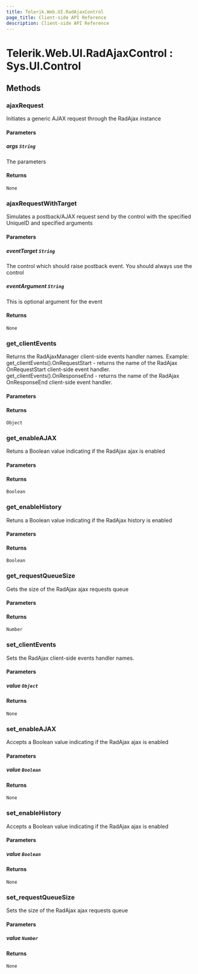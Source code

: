 ```yaml
---
title: Telerik.Web.UI.RadAjaxControl
page_title: Client-side API Reference
description: Client-side API Reference
---
```


# Telerik.Web.UI.RadAjaxControl : Sys.UI.Control 

## Methods

###  ajaxRequest

Initiates a generic AJAX request through the RadAjax instance

#### Parameters

##### args `String`

The parameters

#### Returns

`None` 

###  ajaxRequestWithTarget

Simulates a postback/AJAX request send by the control with the specified UniqueID and specified arguments

#### Parameters

##### eventTarget `String`

The control which should raise postback event. You should always use the control

##### eventArgument `String`

This is optional argument for the event

#### Returns

`None` 

###  get_clientEvents

Returns the RadAjaxManager client-side events handler names. Example: get_clientEvents().OnRequestStart - returns the name of the RadAjax OnRequestStart client-side event handler. get_clientEvents().OnResponseEnd - returns the name of the RadAjax OnResponseEnd client-side event handler.

#### Parameters

#### Returns

`Object` 

###  get_enableAJAX

Retuns a Boolean value indicating if the RadAjax ajax is enabled

#### Parameters

#### Returns

`Boolean` 

###  get_enableHistory

Retuns a Boolean value indicating if the RadAjax history is enabled

#### Parameters

#### Returns

`Boolean` 

###  get_requestQueueSize

Gets the size of the RadAjax ajax requests queue

#### Parameters

#### Returns

`Number` 

###  set_clientEvents

Sets the RadAjax client-side events handler names.

#### Parameters

##### value `Object`

#### Returns

`None` 

###  set_enableAJAX

Accepts a Boolean value indicating if the RadAjax ajax is enabled

#### Parameters

##### value `Boolean`

#### Returns

`None` 

###  set_enableHistory

Accepts a Boolean value indicating if the RadAjax ajax is enabled

#### Parameters

##### value `Boolean`

#### Returns

`None` 

###  set_requestQueueSize

Sets the size of the RadAjax ajax requests queue

#### Parameters

##### value `Number`

#### Returns

`None` 


